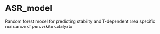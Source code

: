 # ASR_model
Random forest model for predicting stability and T-dependent area specific resistance of perovskite catalysts
